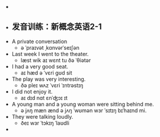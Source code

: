 -
- ## 发音训练：新概念英语2-1
- A private conversation
	- ə ˈpraɪvət ˌkɑnvərˈseɪʃən
- Last week I went to the theater.
	- læst wik aɪ wɛnt tu ðə ˈθiətər
- I had a very good seat.
	- aɪ hæd ə ˈvɛri ɡʊd sit
- The play was very interesting.
	- ðə pleɪ wʌz ˈvɛri ˈɪntrəstɪŋ
- I did not enjoy it.
	- aɪ dɪd nɑt ɛnˈʤɔɪ ɪt
- A young man and a young woman were sitting behind me.
	- ə jʌŋ mæn ænd ə jʌŋ ˈwʊmən wɜr ˈsɪtɪŋ bɪˈhaɪnd mi.
- They were talking loudly.
	- ðeɪ wɜr ˈtɔkɪŋ ˈlaʊdli
-